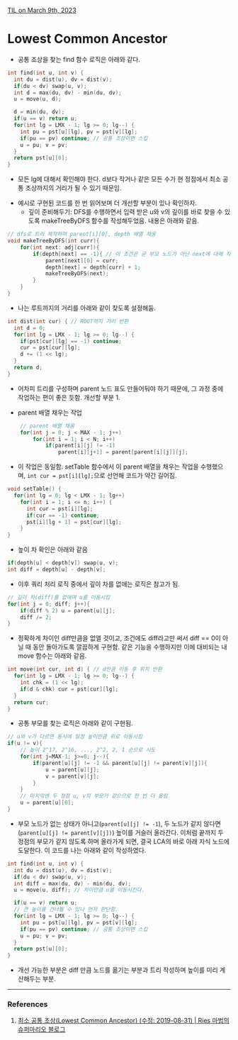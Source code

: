 [TIL on March 9th, 2023](../../TIL/2023/03/03-09-2023.md)
# **Lowest Common Ancestor**
* 공통 조상을 찾는 find 함수 로직은 아래와 같다.
```cpp
int find(int u, int v) {
  int du = dist(u), dv = dist(v);
  if(du < dv) swap(u, v);
  int d = max(du, dv) - min(du, dv);
  u = move(u, d);

  d = min(du, dv);
  if(u == v) return u;
  for(int lg = LMX - 1; lg >= 0; lg--) {
    int pu = pst[u][lg], pv = pst[v][lg];
    if(pu == pv) continue; // 공통 조상이면 스킵
    u = pu; v = pv;
  }
  return pst[u][0];
}
```
  - 모든 lg에 대해서 확인해야 한다. d보다 작거나 같은 모든 수가 현 정점에서 최소 공통 조상까지의 거리가 될 수 있기 때문임.

* 예시로 구현된 코드를 한 번 읽어보며 더 개선할 부분이 있나 확인하자.
  - 깊이 준비해두기: DFS를 수행하면서 입력 받은 u와 v의 깊이를 바로 찾을 수 있도록 makeTreeByDFS 함수를 작성해두었음. 내용은 아래와 같음.
```cpp
// dfs로 트리 제작하며 parent[i][0], depth 배열 채움
void makeTreeByDFS(int curr){
    for(int next: adj[curr]){
        if(depth[next] == -1){ // 이 조건은 곧 부모 노드가 아닌 next에 대해 작업한다는 의미
            parent[next][0] = curr;
            depth[next] = depth[curr] + 1;
            makeTreeByDFS(next);
        }
    }
}
```
  - 나는 루트까지의 거리를 아래와 같이 찾도록 설정해둠.
```cpp
int dist(int cur) { // ROOT까지 거리 반환
  int d = 0;
  for(int lg = LMX - 1; lg >= 0; lg--) {
    if(pst[cur][lg] == -1) continue;
    cur = pst[cur][lg];
    d += (1 << lg);
  }
  return d;
}
```
  - 어차피 트리를 구성하며 parent 노드 표도 만들어둬야 하기 때문에, 그 과정 중에 작업하는 편이 좋은 듯함. 개선할 부분 1.

* parent 배열 채우는 작업
```cpp
    // parent 배열 채움
    for(int j = 0; j < MAX - 1; j++)
        for(int i = 1; i < N; i++)
            if(parent[i][j] != -1)
                parent[i][j+1] = parent[parent[i][j]][j];
```

  - 이 작업은 동일함. setTable 함수에서 이 parent 배열을 채우는 작업을 수행했으며, `int cur = pst[i][lg];`으로 선언해 코드가 약간 길어짐.
```cpp
void setTable() {
  for(int lg = 0; lg < LMX - 1; lg++)
    for(int i = 1; i <= n; i++) {
      int cur = pst[i][lg];
      if(cur == -1) continue;
      pst[i][lg + 1] = pst[cur][lg];
    }
}
```

* 높이 차 확인은 아래와 같음
```cpp
if(depth[u] < depth[v]) swap(u, v);
int diff = depth[u] - depth[v];
```
* 이후 쿼리 처리 로직 중에서 깊이 차를 없애는 로직은 참고가 됨.
```cpp
// 깊이 차(diff)를 없애며 u를 이동시킴
for(int j = 0; diff; j++){
    if(diff % 2) u = parent[u][j];
    diff /= 2;
}
```
  - 정확하게 차이인 diff만큼을 없앨 것이고, 조건에도 diff라고만 써서 diff == 0이 아닐 때 동안 돌아가도록 깔끔하게 구현함. 같은 기능을 수행하지만 이에 대비되는 내 move 함수는 아래와 같음.
```cpp
int move(int cur, int d) { // d만큼 이동 후 위치 반환
  for(int lg = LMX - 1; lg >= 0; lg--) {
    int chk = (1 << lg);
    if(d & chk) cur = pst[cur][lg];
  }
  return cur;
}
```

* 공통 부모를 찾는 로직은 아래와 같이 구현됨.
```cpp
// u와 v가 다르면 동시에 일정 높이만큼 위로 이동시킴
if(u != v){
    // 높이 2^17, 2^16, ..., 2^2, 2, 1 순으로 시도
    for(int j=MAX-1; j>=0; j--){
        if(parent[u][j] != -1 && parent[u][j] != parent[v][j]){
            u = parent[u][j];
            v = parent[v][j];
        }
    }
    // 마지막엔 두 정점 u, v의 부모가 같으므로 한 번 더 올림
    u = parent[u][0];
}
```
  - 부모 노드가 없는 상태가 아니고(`parent[u][j] != -1`), 두 노드가 같지 않다면(`parent[u][j] != parent[v][j])`) 높이를 거슬러 올라간다. 이처럼 끝까지 두 정점의 부모가 같지 않도록 하며 올라가게 되면, 결국 LCA의 바로 아래 자식 노드에 도달한다. 이 코드를 나는 아래와 같이 작성하였다. 

```cpp
int find(int u, int v) {
  int du = dist(u), dv = dist(v);
  if(du < dv) swap(u, v);
  int diff = max(du, dv) - min(du, dv);
  u = move(u, diff); // 차이만큼 u를 이동시킨다.

  if(u == v) return u;
  // 큰 높이를 건너뛸 수 있나 먼저 판단함.
  for(int lg = LMX - 1; lg >= 0; lg--) {
    int pu = pst[u][lg], pv = pst[v][lg];
    if(pu == pv) continue; // 공통 조상이면 스킵
    u = pu; v = pv;
  }
  return pst[u][0];
}
```
  - 개선 가능한 부분은 diff 만큼 노드를 옮기는 부분과 트리 작성하며 높이를 미리 계산해두는 부분.

___


### References
1. [최소 공통 조상(Lowest Common Ancestor) (수정: 2019-08-31) | Ries 마법의 슈퍼마리오 블로그]((https://m.blog.naver.com/kks227/220820773477))